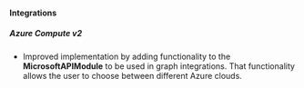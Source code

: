 
#### Integrations

##### Azure Compute v2

- Improved implementation by adding functionality to the **MicrosoftAPIModule** to be used in graph integrations. That functionality allows the user to choose between different Azure clouds.
